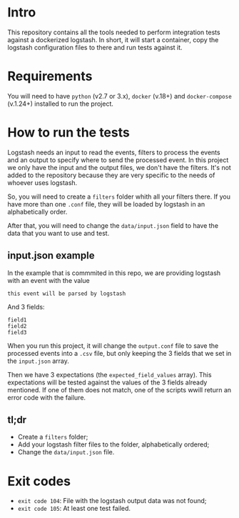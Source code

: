# Intro
This repository contains all the tools needed to perform integration tests against a dockerized logstash.
In short, it will start a container, copy the logstash configuration files to there and run tests against it.

# Requirements
You will need to have `python` (v2.7 or 3.x), `docker` (v.18+) and `docker-compose` (v.1.24+) installed to run the project.

# How to run the tests
Logstash needs an input to read the events, filters to process the events and an output to specify where to send the
processed event.
In this project we only have the input and the output files, we don't have the filters. It's not added to the
repository because they are very specific to the needs of whoever uses logstash.

So, you will need to create a `filters` folder whith all your filters there. If you have more than one `.conf` file,
they will be loaded by logstash in an alphabetically order.

After that, you will need to change the `data/input.json` field to have the data that you want to use and test.

## input.json example
In the example that is commmited in this repo, we are providing logstash with an event with the value
```
this event will be parsed by logstash
```

And 3 fields:
```
field1
field2
field3
```

When you run this project, it will change the `output.conf` file to save the processed events into a `.csv` file, but
only keeping the 3 fields that we set in the `input.json` array.

Then we have 3 expectations (the `expected_field_values` array). This expectations will be tested against the values of
the 3 fields already mentioned. If one of them does not match, one of the scripts wwill return an error code with the
failure.

## tl;dr

* Create a `filters` folder;
* Add your logstash filter files to the folder, alphabetically ordered;
* Change the `data/input.json` file. 

# Exit codes

* `exit code 104`: File with the logstash output data was not found;
* `exit code 105`: At least one test failed.
